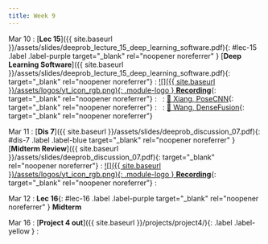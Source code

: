 ```yaml
---
title: Week 9
---
```


 


Mar 10
: [**Lec 15**]({{ site.baseurl }}/assets/slides/deeprob_lecture_15_deep_learning_software.pdf){: #lec-15 .label .label-purple target="_blank" rel="noopener noreferrer" } [**Deep Learning Software**]({{ site.baseurl }}/assets/slides/deeprob_lecture_15_deep_learning_software.pdf){: target="_blank" rel="noopener noreferrer"}
  : [![]({{ site.baseurl }}/assets/logos/yt_icon_rgb.png){: .module-logo } **Recording**](https://leccap.engin.umich.edu/leccap/player/r/pKXsWc){: target="_blank" rel="noopener noreferrer"}
: &nbsp;
  : [📖 Xiang, PoseCNN](https://arxiv.org/pdf/1711.00199.pdf){: target="_blank" rel="noopener noreferrer"}
: &nbsp;
  : [📖 Wang, DenseFusion](https://arxiv.org/pdf/1901.04780.pdf){: target="_blank" rel="noopener noreferrer"}




Mar 11
: [**Dis 7**]({{ site.baseurl }}/assets/slides/deeprob_discussion_07.pdf){: #dis-7 .label .label-blue target="_blank" rel="noopener noreferrer" } [**Midterm Review**]({{ site.baseurl }}/assets/slides/deeprob_discussion_07.pdf){: target="_blank" rel="noopener noreferrer"}
  : [![]({{ site.baseurl }}/assets/logos/yt_icon_rgb.png){: .module-logo } **Recording**](https://leccap.engin.umich.edu/leccap/player/r/vJypEU){: target="_blank" rel="noopener noreferrer"}
: &nbsp;


Mar 12
: **Lec 16**{: #lec-16 .label .label-purple target="_blank" rel="noopener noreferrer" } **Midterm**


Mar 16
: [**Project 4 out**]({{ site.baseurl }}/projects/project4/){: .label .label-yellow }
: &nbsp;